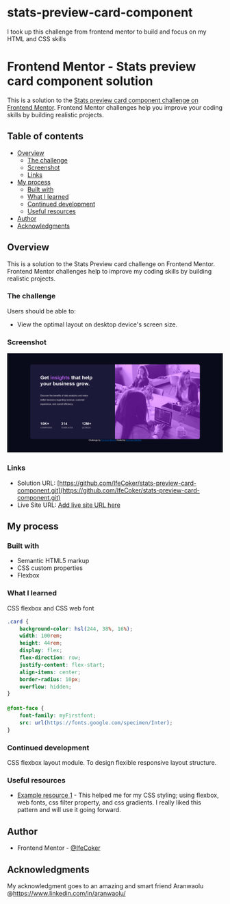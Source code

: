 # stats-preview-card-component
I took up this challenge from frontend mentor to build and focus on my HTML and CSS skills

# Frontend Mentor - Stats preview card component solution

This is a solution to the [Stats preview card component challenge on Frontend Mentor](https://www.frontendmentor.io/challenges/stats-preview-card-component-8JqbgoU62). Frontend Mentor challenges help you improve your coding skills by building realistic projects. 

## Table of contents

- [Overview](#overview)
  - [The challenge](#the-challenge)
  - [Screenshot](#screenshot)
  - [Links](#links)
- [My process](#my-process)
  - [Built with](#built-with)
  - [What I learned](#what-i-learned)
  - [Continued development](#continued-development)
  - [Useful resources](#useful-resources)
- [Author](#author)
- [Acknowledgments](#acknowledgments)

## Overview

This is a solution to the Stats Preview card challenge on Frontend Mentor. Frontend Mentor challenges help to improve my coding skills by building realistic projects.

### The challenge

Users should be able to:

- View the optimal layout on desktop device's screen size.

### Screenshot

![](https://github.com/IfeCoker/stats-preview-card-component/blob/main/Screenshot_desktop.png)

### Links

- Solution URL: [https://github.com/IfeCoker/stats-preview-card-component.git](https://github.com/IfeCoker/stats-preview-card-component.git)
- Live Site URL: [Add live site URL here](https://your-live-site-url.com)

## My process

### Built with

- Semantic HTML5 markup
- CSS custom properties
- Flexbox

### What I learned

CSS flexbox and CSS web font

```css
.card {
    background-color: hsl(244, 38%, 16%);
    width: 100rem;
    height: 44rem;
    display: flex;
    flex-direction: row;
    justify-content: flex-start;
    align-items: center;
    border-radius: 10px;
    overflow: hidden;
}

@font-face {
    font-family: myFirstfont;
    src: url(https://fonts.google.com/specimen/Inter);
}
```

### Continued development

CSS flexbox layout module. To design flexible responsive layout structure.

### Useful resources

- [Example resource 1](https://www.w3schools.com/) - This helped me for my CSS styling; using flexbox, web fonts, css filter property, and css gradients. I really liked this pattern and will use it going forward.

## Author

- Frontend Mentor - [@IfeCoker](https://www.frontendmentor.io/profile/@IfeCoker)

## Acknowledgments

My acknowledgment goes to an amazing and smart friend Aranwaolu @https://www.linkedin.com/in/aranwaolu/
